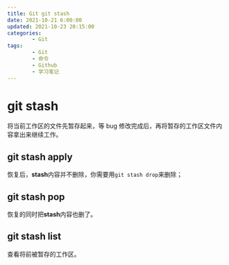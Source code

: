 ```yaml
---
title: Git git stash
date: 2021-10-21 6:00:00
updated: 2021-10-23 20:15:00
categories:
        - Git
tags:
        - Git
        - 命令
        - Github
        - 学习笔记
---
```


# git stash

将当前工作区的文件先暂存起来，等 bug 修改完成后，再将暂存的工作区文件内容拿出来继续工作。

## git stash apply

恢复后，**stash**内容并不删除，你需要用`git stash drop`来删除；

## git stash pop

恢复的同时把**stash**内容也删了。

## git stash list

查看将前被暂存的工作区。
